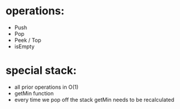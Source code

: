 # operations:
- Push
- Pop
- Peek / Top
- isEmpty

# special stack:
- all prior operations in O(1)
- getMin function
- every time we pop off the stack getMin needs to be recalculated
